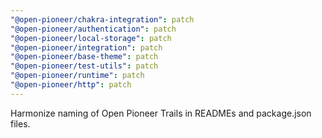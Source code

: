 ```yaml
---
"@open-pioneer/chakra-integration": patch
"@open-pioneer/authentication": patch
"@open-pioneer/local-storage": patch
"@open-pioneer/integration": patch
"@open-pioneer/base-theme": patch
"@open-pioneer/test-utils": patch
"@open-pioneer/runtime": patch
"@open-pioneer/http": patch
---
```


Harmonize naming of Open Pioneer Trails in READMEs and package.json files.
